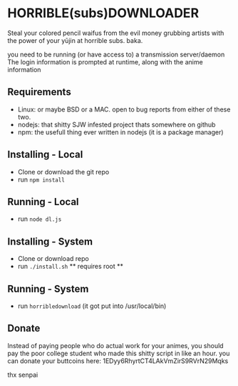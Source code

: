 HORRIBLE(subs)DOWNLOADER
========================

Steal your colored pencil waifus from the evil money grubbing artists
with the power of your yūjin at horrible subs. baka.

you need to be running (or have access to) a transmission server/daemon
The login information is prompted at runtime, along with the anime information

Requirements
------------
 - Linux: or maybe BSD or a MAC. open to bug reports from either of these two.
 - nodejs: that shitty SJW infested project thats somewhere on github
 - npm: the usefull thing ever written in nodejs (it is a package manager)

Installing - Local
------------------
 - Clone or download the git repo
 - run ```npm install```

Running - Local
---------------
 - run ```node dl.js```

Installing - System
-------------------
 - Clone or download repo
 - run ```./install.sh```
 ** requires root **

Running - System
----------------
 - run ```horribledownload``` (it got put into /usr/local/bin)

Donate
------
Instead of paying people who do actual work for your animes,
you should pay the poor college student who made this shitty
script in like an hour. you can donate your buttcoins here:
1EDyy6RhyrtCT4LAkVmZirS9RVrN29Mqks

thx senpai
